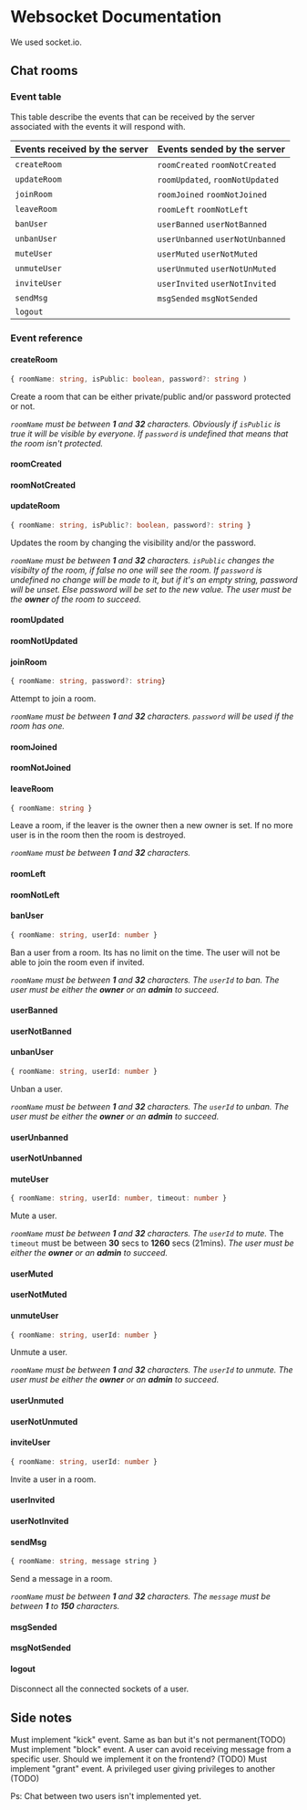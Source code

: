 # Websocket Documentation
We used socket.io.

## Chat rooms

### Event table
This table describe the events that can be received by the server associated with the events it will respond with.
 
| Events received by the server | Events sended by the server |
| ----------------------------- | --------------------------- |
| `createRoom` | `roomCreated` `roomNotCreated` |
| `updateRoom` | `roomUpdated`, `roomNotUpdated` |
| `joinRoom`   | `roomJoined` `roomNotJoined` |
| `leaveRoom`  | `roomLeft` `roomNotLeft` |
| `banUser`    | `userBanned` `userNotBanned` |
| `unbanUser`  | `userUnbanned` `userNotUnbanned` |
| `muteUser`   | `userMuted` `userNotMuted` |
| `unmuteUser` | `userUnmuted` `userNotUnMuted` |
| `inviteUser` | `userInvited` `userNotInvited` |
| `sendMsg`    | `msgSended` `msgNotSended` |
| `logout`     |  |

### Event reference

#### createRoom
```typescript
{ roomName: string, isPublic: boolean, password?: string )
```
Create a room that can be either private/public and/or password protected or not.

 *`roomName` must be between **1** and **32** characters.*
 *Obviously if `isPublic` is true it will be visible by everyone.*
 *If `password` is *undefined* that means that the room isn't protected.*

#### roomCreated
#### roomNotCreated
#### updateRoom
```typescript
{ roomName: string, isPublic?: boolean, password?: string }
```
Updates the room by changing the visibility and/or the password.

 *`roomName` must be between **1** and **32** characters.*
 *`isPublic` changes the visibilty of the room, if false no one will see the room.*
 *If `password` is undefined no change will be made to it, but if it's an empty string, password will be unset. Else password will be set to the new value.*
*The user must be the **owner** of the room to succeed.*

#### roomUpdated
#### roomNotUpdated
#### joinRoom
```typescript
{ roomName: string, password?: string}
```
Attempt to join a room.

*`roomName` must be between **1** and **32** characters.*
*`password` will be used if the room has one.*

#### roomJoined
#### roomNotJoined
#### leaveRoom
```typescript
{ roomName: string }
```
Leave a room, if the leaver is the owner then a new owner is set. If no more user is in the room then the room is destroyed.

*`roomName` must be between **1** and **32** characters.*

#### roomLeft
#### roomNotLeft
#### banUser
```typescript
{ roomName: string, userId: number }
```
Ban a user from a room. Its has no limit on the time. The user will not be able to join the room even if invited.

*`roomName` must be between **1** and **32** characters.*
*The `userId` to ban.*
*The user must be either the **owner** or an **admin** to succeed.*

#### userBanned
#### userNotBanned
#### unbanUser
```typescript
{ roomName: string, userId: number }
```
Unban a user.

*`roomName` must be between **1** and **32** characters.*
*The `userId` to unban.*
*The user must be either the **owner** or an **admin** to succeed.*

#### userUnbanned
#### userNotUnbanned
#### muteUser
```typescript
{ roomName: string, userId: number, timeout: number }
```
Mute a user.

*`roomName` must be between **1** and **32** characters.*
*The `userId` to mute.*
The `timeout` must be between **30** secs to **1260** secs (21mins).
*The user must be either the **owner** or an **admin** to succeed.*

#### userMuted
#### userNotMuted
#### unmuteUser
```typescript
{ roomName: string, userId: number }
```
Unmute a user.

*`roomName` must be between **1** and **32** characters.*
*The `userId` to unmute.*
*The user must be either the **owner** or an **admin** to succeed.*

#### userUnmuted
#### userNotUnmuted
#### inviteUser
```typescript
{ roomName: string, userId: number }
```
Invite a user in a room.
#### userInvited
#### userNotInvited
#### sendMsg
```typescript
{ roomName: string, message string }
```
Send a message in a room.

*`roomName` must be between **1** and **32** characters.*
*The `message` must be between **1** to **150** characters.*
#### msgSended
#### msgNotSended
#### logout
Disconnect all the connected sockets of a user.

## Side notes

Must implement "kick" event. Same as ban but it's not permanent(TODO)
Must implement "block" event. A user can avoid receiving message from a specific user. Should we implement it on the frontend? (TODO)
Must implement "grant" event. A privileged user giving privileges to another (TODO)

Ps: Chat between two users isn't implemented yet.